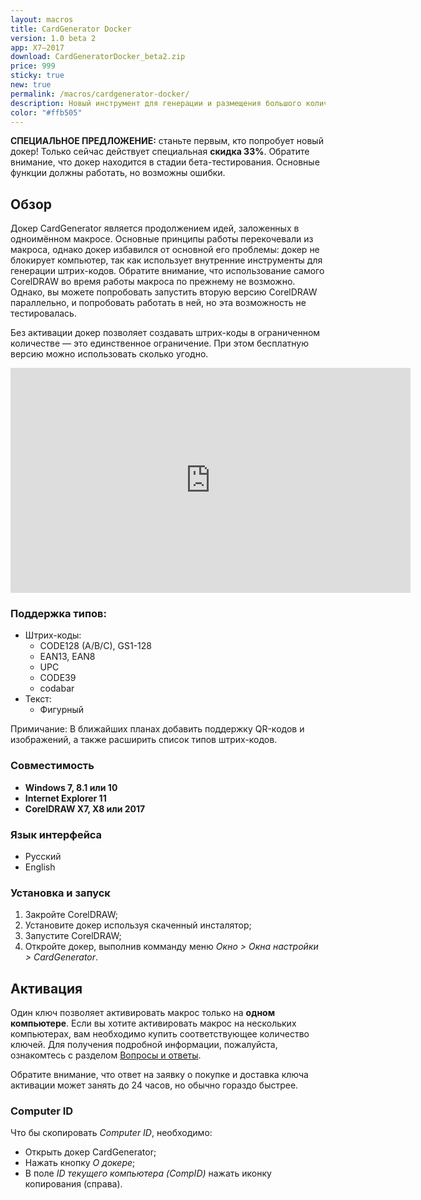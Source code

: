 ```yaml
---
layout: macros
title: CardGenerator Docker
version: 1.0 beta 2
app: X7–2017
download: CardGeneratorDocker_beta2.zip
price: 999
sticky: true
new: true
permalink: /macros/cardgenerator-docker/
description: Новый инструмент для генерации и размещения большого количества штрих-кодов, разработанный специально для актуальных версий CorelDRAW (X7–2017).
color: "#ffb505"
---
```


**СПЕЦИАЛЬНОЕ ПРЕДЛОЖЕНИЕ:** станьте первым, кто попробует новый докер!
Только сейчас действует специальная **скидка 33%**.
Обратите внимание, что докер находится в стадии бета-тестирования.
Основные функции должны работать, но возможны ошибки.

## Обзор

Докер CardGenerator является продолжением идей, заложенных в одноимённом макросе.
Основные принципы работы перекочевали из макроса, однако докер избавился от основной его проблемы:
докер не блокирует компьютер, так как использует внутренние инструменты для генерации штрих-кодов.
Обратите внимание, что использование самого CorelDRAW во время работы макроса по прежнему не возможно.
Однако, вы можете попробовать запустить вторую версию CorelDRAW параллельно, и попробовать работать в ней,
но эта возможность не тестировалась.

Без активации докер позволяет создавать штрих-коды в ограниченном количестве — это единственное ограничение.
При этом бесплатную версию можно использовать сколько угодно.

<iframe width="640" height="360" src="https://www.youtube.com/embed/HBpIbP6Xjz4?rel=0" frameborder="0" allowfullscreen></iframe>

### Поддержка типов:

* Штрих-коды:
  * CODE128 (A/B/C), GS1-128
  * EAN13, EAN8
  * UPC
  * CODE39
  * codabar
* Текст:
  * Фигурный

Примичание: В ближайших планах добавить поддержку QR-кодов и изображений,
а также расширить список типов штрих-кодов.

### Совместимость

* **Windows 7, 8.1 или 10**
* **Internet Explorer 11**
* **CorelDRAW X7, X8 или 2017**

### Язык интерфейса

* Русский
* English

### Установка и запуск

1. Закройте CorelDRAW;
1. Установите докер используя скаченный инсталятор;
1. Запустите CorelDRAW;
1. Откройте докер, выполнив комманду меню _Окно > Окна настройки > CardGenerator_. 

## Активация

Один ключ позволяет активировать макрос только на **одном компьютере**.
Если вы хотите активировать макрос на нескольких компьютерах, вам необходимо купить соответствующее количество ключей.
Для получения подробной информации, пожалуйста, ознакомтесь с разделом [Вопросы и ответы](/macros/question-answer/).

Обратите внимание, что ответ на заявку о покупке и доставка ключа активации может занять до 24 часов, но обычно гораздо быстрее.

### Computer ID

Что бы скопировать _Computer ID_, необходимо:

* Открыть докер CardGenerator;
* Нажать кнопку _О докере_;
* В поле _ID текущего компьютера (CompID)_ нажать иконку копирования (справа).
